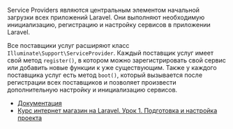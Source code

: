 Service Providers являются центральным элементом начальной загрузки всех приложений Laravel. 
Они выполняют необходимую инициализацию, регистрацию и настройку сервисов в приложении Laravel.

Все поставщики услуг расширяют класс `Illuminate\Support\ServiceProvider`. 
Каждый поставщик услуг имеет свой метод `register()`, 
в котором можно зарегистрировать свой сервис или добавить новые функции к уже существующим. 
Также у каждого поставщика услуг есть метод `boot()`, 
который вызывается после регистрации всех поставщиков
и позволяет произвести дополнительную настройку и инициализацию сервисов.

[//]: # "materials"

- [Документация](https://laravel.com/docs/10.x/providers)
- [Курс интернет магазин на Laravel. Урок 1. Подготовка и настройка проекта](https://www.youtube.com/watch?v=cD247LTT9Dw&list=PLTucyHptHtTkveNJf17ypoZoG3pdnvs6v&index=2&t=659s)

[//]: # "/materials"
